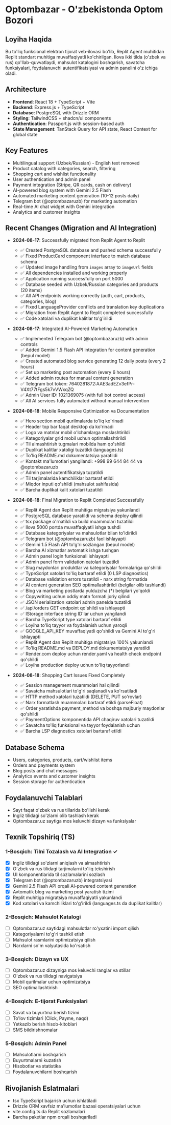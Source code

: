 # Optombazar - O'zbekistonda Optom Bozori

## Loyiha Haqida
Bu to'liq funksional elektron tijorat veb-ilovasi bo'lib, Replit Agent muhitidan Replit standart muhitiga muvaffaqiyatli ko'chirilgan. Ilova ikki tilda (o'zbek va rus) qo'llab-quvvatlaydi, mahsulot katalogini boshqarish, savatcha funksiyalari, foydalanuvchi autentifikatsiyasi va admin panelini o'z ichiga oladi.

## Architecture
- **Frontend**: React 18 + TypeScript + Vite
- **Backend**: Express.js + TypeScript
- **Database**: PostgreSQL with Drizzle ORM
- **Styling**: TailwindCSS + shadcn/ui components
- **Authentication**: Passport.js with session-based auth
- **State Management**: TanStack Query for API state, React Context for global state

## Key Features
- Multilingual support (Uzbek/Russian) - English text removed
- Product catalog with categories, search, filtering  
- Shopping cart and wishlist functionality
- User authentication and admin panel
- Payment integration (Stripe, QR cards, cash on delivery)
- AI-powered blog system with Gemini 2.5 Flash
- Automated marketing content generation (10-12 posts daily)
- Telegram bot (@optombazaruzb) for marketing automation
- Real-time AI chat widget with Gemini integration
- Analytics and customer insights

## Recent Changes (Migration and AI Integration)
- **2024-08-17**: Successfully migrated from Replit Agent to Replit
  - ✅ Created PostgreSQL database and pushed schema successfully
  - ✅ Fixed ProductCard component interface to match database schema
  - ✅ Updated image handling from `images` array to `imageUrl` fields
  - ✅ All dependencies installed and working properly  
  - ✅ Application running successfully on port 5000
  - ✅ Database seeded with Uzbek/Russian categories and products (20 items)
  - ✅ All API endpoints working correctly (auth, cart, products, categories, blog)
  - ✅ Fixed LanguageProvider conflicts and translation key duplications
  - ✅ Migration from Replit Agent to Replit completed successfully
  - ✅ Code xatolari va duplikat kalitlar to'g'irildi

- **2024-08-17**: Integrated AI-Powered Marketing Automation
  - ✅ Implemented Telegram bot (@optombazaruzb) with admin controls
  - ✅ Added Gemini 1.5 Flash API integration for content generation (bepul model)
  - ✅ Created automated blog service generating 12 daily posts (every 2 hours)
  - ✅ Set up marketing post automation (every 6 hours)  
  - ✅ Added admin routes for manual content generation
  - ✅ Telegram bot token: 7640281872:AAE3adEZv3efPr-V4Xt77tFgs5k7vVWxqZQ
  - ✅ Admin User ID: 1021369075 (with full bot control access)
  - ✅ All AI services fully automated without manual intervention

- **2024-08-18**: Mobile Responsive Optimization va Documentation
  - ✅ Hero section mobil qurilmalarda to'liq ko'rinadi
  - ✅ Header top bar faqat desktop da ko'rinadi  
  - ✅ Logo va matnlar mobil o'lchamlarga moslashtirildi
  - ✅ Kategoriyalar grid mobil uchun optimallashtirildi
  - ✅ Til almashtirish tugmalari mobilda ham qo'shildi
  - ✅ Duplikat kalitlar xatoligi tuzatildi (languages.ts)
  - ✅ To'liq README.md dokumentatsiya yaratildi
  - ✅ Kontakt ma'lumotlari yangilandi: +998 99 644 84 44 va @optombazaruzb
  - ✅ Admin panel autentifikatsiya tuzatildi
  - ✅ Til tarjimalarida kamchiliklar bartaraf etildi
  - ✅ Miqdor inputi qo'shildi (mahsulot sahifasida)
  - ✅ Barcha duplikat kalit xatolari tuzatildi

- **2024-08-18**: Final Migration to Replit Completed Successfully
  - ✅ Replit Agent dan Replit muhitiga migratsiya yakunlandi
  - ✅ PostgreSQL database yaratildi va schema deploy qilindi
  - ✅ tsx package o'rnatildi va build muammolari tuzatildi
  - ✅ Ilova 5000 portda muvaffaqiyatli ishga tushdi
  - ✅ Database kategoriyalar va mahsulotlar bilan to'ldirildi
  - ✅ Telegram bot (@optombazaruzb) faol ishlayapti
  - ✅ Gemini 1.5 Flash API to'g'ri sozlangan (bepul model)
  - ✅ Barcha AI xizmatlar avtomatik ishga tushgan
  - ✅ Admin panel login funksionali ishlayapti
  - ✅ Admin panel form validation xatolari tuzatildi
  - ✅ Slug maydonlari produktlar va kategoriyalar formalariga qo'shildi
  - ✅ TypeScript xatolari to'liq bartaraf etildi (0 LSP diagnostics)
  - ✅ Database validation errors tuzatildi - narx string formatida
  - ✅ AI content generation SEO optimallashtirildi (belgilar olib tashlandi)
  - ✅ Blog va marketing postlarda yulduzcha (*) belgilari yo'qoldi
  - ✅ Copywriting uchun oddiy matn formati joriy qilindi
  - ✅ JSON serialization xatolari admin panelda tuzatildi
  - ✅ /api/orders GET endpoint qo'shildi va ishlayapti
  - ✅ IStorage interface string ID'lar uchun yangilandi
  - ✅ Barcha TypeScript type xatolari bartaraf etildi
  - ✅ Loyiha to'liq tayyor va foydalanish uchun yaroqli
  - ✅ GOOGLE_API_KEY muvaffaqiyatli qo'shildi va Gemini AI to'g'ri ishlayapti
  - ✅ Replit Agent dan Replit muhitiga migratsiya 100% yakunlandi
  - ✅ To'liq README.md va DEPLOY.md dokumentatsiya yaratildi
  - ✅ Render.com deploy uchun render.yaml va health check endpoint qo'shildi
  - ✅ Loyiha production deploy uchun to'liq tayyorlandi

- **2024-08-18**: Shopping Cart Issues Fixed Completely  
  - ✅ Session management muammolari hal qilindi
  - ✅ Savatcha mahsulotlari to'g'ri saqlanadi va ko'rsatiladi
  - ✅ HTTP method xatolari tuzatildi (DELETE, PUT so'rovlar)
  - ✅ Narx formatlash muammolari bartaraf etildi (parseFloat)
  - ✅ Order yaratishda payment_method va boshqa majburiy maydonlar qo'shildi
  - ✅ PaymentOptions komponentida API chaqiruv xatolari tuzatildi
  - ✅ Savatcha to'liq funksional va tayyor foydalanish uchun
  - ✅ Barcha LSP diagnostics xatolari bartaraf etildi

## Database Schema
- Users, categories, products, cart/wishlist items
- Orders and payments system
- Blog posts and chat messages
- Analytics events and customer insights
- Session storage for authentication

## Foydalanuvchi Talablari
- Sayt faqat o'zbek va rus tillarida bo'lishi kerak
- Ingliz tilidagi so'zlarni olib tashlash kerak
- Optombazar.uz saytiga mos keluvchi dizayn va funksiyalar

## Texnik Topshiriq (TS)

### 1-Bosqich: Tilni Tozalash va AI Integration ✓
- [x] Ingliz tilidagi so'zlarni aniqlash va almashtirish
- [x] O'zbek va rus tilidagi tarjimalarni to'liq tekshirish
- [x] UI komponentlarida til sozlamalarini sozlash
- [x] Telegram bot (@optombazaruzb) integratsiyasi
- [x] Gemini 2.5 Flash API orqali AI-powered content generation
- [x] Avtomatik blog va marketing post yaratish tizimi
- [x] Replit muhitiga migratsiya muvaffaqiyatli yakunlandi
- [x] Kod xatolari va kamchiliklari to'g'irildi (languages.ts da duplikat kalitlar)

### 2-Bosqich: Mahsulot Katalogi
- [ ] Optombazar.uz saytidagi mahsulotlar ro'yxatini import qilish
- [ ] Kategoriyalarni to'g'ri tashkil etish
- [ ] Mahsulot rasmlarini optimizatsiya qilish
- [ ] Narxlarni so'm valyutasida ko'rsatish

### 3-Bosqich: Dizayn va UX
- [ ] Optombazar.uz dizayniga mos keluvchi ranglar va stillar
- [ ] O'zbek va rus tilidagi navigatsiya
- [ ] Mobil qurilmalar uchun optimizatsiya
- [ ] SEO optimallashtirish

### 4-Bosqich: E-tijorat Funksiyalari
- [ ] Savat va buyurtma berish tizimi
- [ ] To'lov tizimlari (Click, Payme, naqd)
- [ ] Yetkazib berish hisob-kitoblari
- [ ] SMS bildirishnomalar

### 5-Bosqich: Admin Panel
- [ ] Mahsulotlarni boshqarish
- [ ] Buyurtmalarni kuzatish
- [ ] Hisobotlar va statistika
- [ ] Foydalanuvchilarni boshqarish

## Rivojlanish Eslatmalari
- tsx TypeScript bajarish uchun ishlatiladi
- Drizzle ORM xavfsiz ma'lumotlar bazasi operatsiyalari uchun
- vite.config.ts da Replit sozlamalari
- Barcha paketlar npm orqali boshqariladi